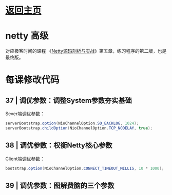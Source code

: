 # [返回主页](index.md)

# netty 高级

对应极客时间的课程 《[Netty源码剖析与实战](https://time.geekbang.org/course/intro/100036701)》第五章，练习程序的第二版，也是最终版。

# 每课修改代码

## 37 | 调优参数：调整System参数夯实基础

Sever端调优参数：

```java
serverBootstrap.option(NioChannelOption.SO_BACKLOG, 1024);
serverBootstrap.childOption(NioChannelOption.TCP_NODELAY, true);
```

## 38 | 调优参数：权衡Netty核心参数

Client端调优参数：

```java
bootstrap.option(NioChannelOption.CONNECT_TIMEOUT_MILLIS, 10 * 1000);
```

## 39 | 调优参数：图解费脑的三个参数









